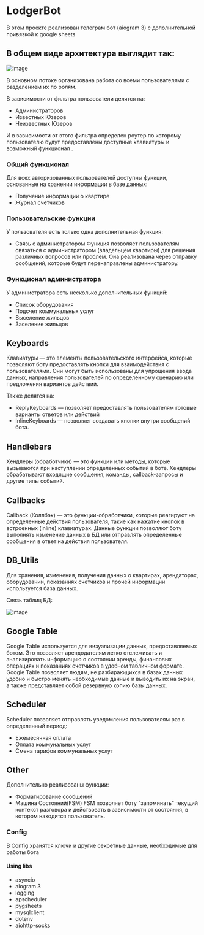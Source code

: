 # LodgerBot
В этом проекте реализован телеграм бот (aiogram 3) с дополнительной привязкой к google sheets  

## В общем виде архитектура выглядит так:
![image](https://github.com/user-attachments/assets/ce68a180-ef6d-414e-be3a-c36a62b494ab)

В основном потоке организована работа со всеми пользователями с разделением их по ролям.

В зависимости от фильтра пользователи делятся на:
 - Администраторов
 - Известных Юзеров
 - Неизвестных Юзеров

И в зависимости от этого фильтра определен роутер по которому пользователю будут предоставлены доступные клавиатуры и возможный функционал .

### Общий функционал
Для всех авторизованных пользователей доступны функции, основанные на хранении информации в базе данных:
 - Получение информации о квартире
 - Журнал счетчиков  

### Пользовательские функции
У пользователя есть только одна дополнительная функция:
 - Связь с администратором
Функция позволяет пользователям связаться с администратором (владельцем квартиры) для решения различных вопросов или проблем. Она реализована через отправку сообщений, которые будут перенаправлены администратору.  

### Функционал администратора
У администратора есть несколько дополнительных функций:
 - Список оборудования
 - Подсчет коммунальных услуг 
 - Выселение жильцов
 - Заселение жильцов  

## Keyboards
Клавиатуры  — это элементы пользовательского интерфейса, которые позволяют боту предоставлять кнопки для взаимодействия с пользователями. 
Они могут быть использованы для упрощения ввода данных, направления пользователей по определенному сценарию или предложения вариантов действий.  

Также делятся на:
  - ReplyKeyboards — позволяет предоставлять пользователям готовые варианты ответов или действий
  - InlineKeyboards — позволяет создавать кнопки внутри сообщений бота.  

## Handlebars
Хендлеры (обработчики) — это функции или методы, которые вызываются при наступлении определенных событий в боте. 
Хендлеры обрабатывают входящие сообщения, команды, callback-запросы и другие типы событий.  

## Callbacks
Callback (Коллбэк) — это функции-обработчики, которые реагируют на определенные действия пользователя, такие как нажатие кнопок в встроенных (inline) клавиатурах. 
Данные функции позволяют боту выполнять изменение данных в БД или отправлять определенные сообщения в ответ на действия пользователя.  

## DB_Utils
Для хранения, изменения, получения данных о квартирах, арендаторах, оборудовании, показаниях счетчиков и прочей информации используется база данных.

Связь таблиц БД:

![image](https://github.com/user-attachments/assets/5d6b2680-8adb-4b4d-a9c0-f4b7acf5f710)

## Google Table
Google Table используется для визуализации данных, предоставляемых ботом. Это позволяет арендодателям легко отслеживать и анализировать информацию о состоянии аренды, финансовых операциях и показаниях счетчиков в удобном табличном формате.
Google Table позволяет людям, не разбирающихся в базах данных удобно и быстро менять необходимые данные и выводить их на экран, а также представляет собой резервную копию базы данных.  

## Scheduler
Scheduler позволяет отправлять уведомления пользователям раз в определенный период:
  - Ежемесячная оплата
  - Оплата коммунальных услуг
  - Смена тарифов коммунальных услуг  


## Other
Дополнительно реализованы функции:
  - Форматирование сообщений
  - Машина Состояний(FSM)
FSM позволяет боту "запоминать" текущий контекст разговора и действовать в зависимости от состояния, в котором находится пользователь.  

### Config
В Config хранятся ключи и другие секретные данные, необходимые для работы бота  


#### Using libs 
  - asyncio
  - aiogram 3
  - logging
  - apscheduler
  - pygsheets
  - mysqlclient
  - dotenv
  - aiohttp-socks
